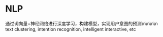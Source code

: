 # NLP
通过词向量+神经网络进行深度学习，构建模型，实现用户意图的预测\n\n\n\n
text clustering, intention recognition, intelligent interactive, etc

